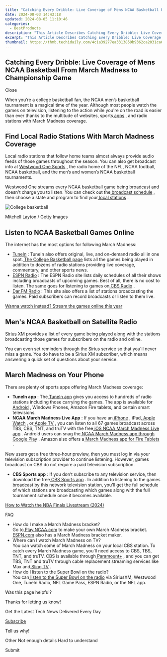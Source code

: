 ```yaml
---
title: "Catching Every Dribble: Live Coverage of Mens NCAA Basketball From March Madness to Championship Game"
date: 2024-08-03 14:43:18
updated: 2024-08-05 11:10:46
categories:
  - BestProducts
description: "This Article Describes Catching Every Dribble: Live Coverage of Mens NCAA Basketball From March Madness to Championship Game"
excerpt: "This Article Describes Catching Every Dribble: Live Coverage of Mens NCAA Basketball From March Madness to Championship Game"
thumbnail: https://thmb.techidaily.com/4c1a39277ea3313859b9362ca2031ca0eab790234cc40f347849f915f7ea8138.jpg
---
```


## Catching Every Dribble: Live Coverage of Mens NCAA Basketball From March Madness to Championship Game

Close 

 When you’re a college basketball fan, the NCAA men’s basketball tournament is a magical time of the year. Although most people watch the games on television, listening to the action while you're on the road is easier than ever thanks to the multitude of websites, sports[ apps](https://www.lifewire.com/what-are-apps-1616114) , and radio stations with March Madness coverage.

##  Find Local Radio Stations With March Madness Coverage 

 Local radio stations that follow home teams almost always provide audio feeds of those games throughout the season. You can also get broadcast info at [ Westwood One Sports](http://westwoodonesports.com/) , the radio home of the NFL, NCAA football, NCAA basketball, and the men’s and women’s NCAA basketball tournaments.

 Westwood One streams every NCAA basketball game being broadcast and doesn't charge you to listen. You can check out the[ broadcast schedule](https://westwoodonesports.com/?league-archive=2019-20-ncaa-basketball) , then choose a state and program to find your[ local stations](http://westwoodonesports.com/stations/) .

![College basketball](https://www.lifewire.com/thmb/aR0os8N3vmPp7Md3z-tHRqkphY0=/1500x0/filters:no_upscale():max_bytes(150000):strip_icc():format(webp)/villanova-v-oklahoma-543716150-57f51c565f9b586c3545c72a-65f34c7fcae944688143473ce36844dc.jpg) 

 Mitchell Layton / Getty Images 

##  Listen to NCAA Basketball Games Online 

 The internet has the most options for following March Madness:

* [ TuneIn](https://tunein.com/) : TuneIn also offers original, live, and on-demand radio all in one spot.[ The College Basketball page](https://tunein.com/radio/College-Basketball-c481303/) lists all the games being played in addition to dozens of radio stations providing live coverage, commentary, and other sports news.
* [ ESPN Radio](http://www.espn.com/espnradio/) : The ESPN Radio site lists daily schedules of all their shows including broadcasts of upcoming games. Best of all, there is no cost to listen. The same goes for listening to games on[ CBS Radio](https://cbssportsradio.radio.com/) .
* [ Dar.FM Radio](http://www.dar.fm/top%5Ftalk.php?user%5Fsearch=NCAA&sub=2&search%5Fterm%5Ftop=Sports) : This site also offers a list of stations broadcasting the games. Paid subscribers can record broadcasts or listen to them live.

[  Wanna watch instead? Stream the games online this year ](https://www.lifewire.com/how-to-watch-march-madness-online-4587764) 

##  Men's NCAA Basketball on Satellite Radio 

[ Sirius XM](https://www.siriusxm.com/channels/siriusxm-college-sports-radio) provides a list of every game being played along with the stations broadcasting those games for subscribers on the radio and online.

 You can even set reminders through the Sirius service so that you'll never miss a game. You do have to be a Sirius XM subscriber, which means answering a quick set of questions about your service.

##  March Madness on Your Phone 

 There are plenty of sports apps offering March Madness coverage:

* **TuneIn app** : The[ TuneIn app](https://tunein.com/get-tunein/) gives you access to hundreds of radio stations including those carrying the games. The app is available for[ Android](https://www.lifewire.com/what-is-google-android-1616887) , Windows Phones, Amazon Fire tablets, and certain smart televisions.
* **NCAA March Madness Live App** : If you have an[ iPhone](https://www.lifewire.com/pick-best-iphone-for-you-1999293) , iPad,[ Apple Watch](https://www.lifewire.com/apple-watch-models-4175232) , or[ Apple TV](https://www.lifewire.com/what-is-apple-tv-1994193) , you can listen to all 67 games broadcast across TBS, CBS, TNT, and truTV with the free[ iOS NCAA March Madness Live app](https://apps.apple.com/app/ncaa-march-madness-live-mens-college-basketball/id423246594) . Android users can snag the[ NCAA March Madness app through Google Play](https://play.google.com/store/apps/details?id=com.ncaa.mmlive.app) . Amazon also offers a[ March Madness app for Fire Tablets](https://www.amazon.com/Turner-Sports-Interactive-Inc-Madness/dp/B00IRN4K2Q?tag=lifewire-onsite-prod-20&ascsubtag=2844527%7Cn8af8ce4e4e98444395054c3c64676a3708%7C) .

 New users get a free three-hour preview, then you must log in via your television subscription provider to continue listening. However, games broadcast on CBS do not require a paid television subscription.

* **CBS Sports app** : If you don’t subscribe to any television service, then download the free[ CBS Sports app](https://play.google.com/store/apps/details?id=com.handmark.sportcaster) . In addition to listening to the games broadcast by this network television station, you'll get the full schedule of which stations are broadcasting which games along with the full tournament schedule once it becomes available.

[  How to Watch the NBA Finals Livestream (2024) ](https://www.lifewire.com/live-stream-the-nba-finals-4588537) 

 FAQ

* How do I make a March Madness bracket?  
 Go to[ Play.NCAA.com](https://play.ncaa.com/) to make your own March Madness bracket.[ ESPN.com](https://fantasy.espn.com/tournament-challenge-bracket/) also has a March Madness bracket maker.
* Where can I watch March Madness on TV?  
 You can watch some of March Madness on your local CBS station. To catch every March Madness game, you'll need access to CBS, TBS, TNT, and truTV. CBS is available through[ Paramount+](https://www.lifewire.com/cbs-all-access-4155838) , and you can get TBS, TNT and truTV through cable replacement streaming services like Max and[ Sling TV](https://www.lifewire.com/sling-tv-4154536) .
* How do I listen to the Super Bowl on the radio?  
 You can[ listen to the Super Bowl on the radio](https://www.lifewire.com/listening-to-super-bowl-on-radio-2843103) via SiriusXM, Westwood One, TuneIn Radio, NFL Game Pass, ESPN Radio, or the NFL app.

Was this page helpful?

Thanks for letting us know!

 Get the Latest Tech News Delivered Every Day

[ Subscribe ](https://www.lifewire.com/#) 

Tell us why!

 Other  Not enough details  Hard to understand 

 Submit 

<ins class="adsbygoogle"
     style="display:block"
     data-ad-format="autorelaxed"
     data-ad-client="ca-pub-7571918770474297"
     data-ad-slot="1223367746"></ins>



<ins class="adsbygoogle"
     style="display:block"
     data-ad-client="ca-pub-7571918770474297"
     data-ad-slot="8358498916"
     data-ad-format="auto"
     data-full-width-responsive="true"></ins>
